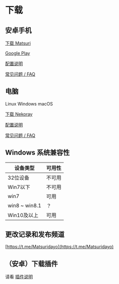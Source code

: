 # 下载

## 安卓手机

[下载 Matsuri](https://github.com/MatsuriDayo/Matsuri/releases)

[Google Play](https://play.google.com/store/apps/details?id=moe.matsuri.lite)

[配置说明](/m-configuration/)

[常见问题 / FAQ](/m-faq/)

## 电脑

Linux Windows macOS

[下载 Nekoray](https://github.com/MatsuriDayo/nekoray/releases)

[配置说明](/n-configuration/)

[常见问题 / FAQ](/n-faq/)

## Windows 系统兼容性

| 设备类型 | 可用性 |
|----|----|
|32位设备|不可用|
|Win7以下|不可用|
|win7|可用|
|win8 ~ win8.1|？|
|Win10及以上|可用|

## 更改记录和发布频道

[https://t.me/Matsuridayo](https://t.me/Matsuridayo)

## （安卓）下载插件

请看 [插件说明](/m-plugin/)
